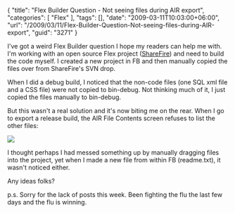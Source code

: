 {
	"title": "Flex Builder Question - Not seeing files during AIR export",
	"categories": [
		"Flex"
	],
	"tags": [],
	"date": "2009-03-11T10:03:00+06:00",
	"url": "/2009/03/11/Flex-Builder-Question-Not-seeing-files-during-AIR-export",
	"guid": "3271"
}

I've got a weird Flex Builder question I hope my readers can help me with. I'm working with an open source Flex project (<a href="http://www.sharefirereader.com/">ShareFire</a>) and need to build the code myself. I created a new project in FB and then manually copied the files over from ShareFire's SVN drop.

When I did a debug build, I noticed that the non-code files (one SQL xml file and a CSS file) were not copied to bin-debug. Not thinking much of it, I just copied the files manually to bin-debug.

But this wasn't a real solution and it's now biting me on the rear. When I go to export a release build, the AIR File Contents screen refuses to list the other files:


<img src="http://www.raymondcamden.com/images//Picture 144.png">

I thought perhaps I had messed something up by manually dragging files into the project, yet when I made a new file from within FB (readme.txt), it wasn't noticed either.

Any ideas folks?

p.s. Sorry for the lack of posts this week. Been fighting the flu the last few days and the flu is winning.
